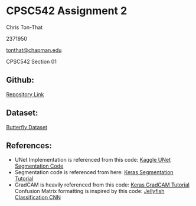 # CPSC542 Assignment 2

Chris Ton-That

2371950

tonthat@chapman.edu

CPSC542 Section 01

## Github:
[Repository Link](https://github.com/chriswonton/cpsc542_assignment2)

## Dataset:
[Butterfly Dataset](https://www.kaggle.com/datasets/veeralakrishna/butterfly-dataset)

## References:
- UNet Implementation is referenced from this code: [Kaggle UNet Segmentation Code](https://www.kaggle.com/code/bryanb/image-segmentation-u-net)
- Segmentation code is referenced from here: [Keras Segmentation Tutorial](https://keras.io/guides/keras_cv/semantic_segmentation_deeplab_v3_plus/)
- GradCAM is heavily referenced from this code: [Keras GradCAM Tutorial](https://keras.io/examples/vision/grad_cam/)
Confusion Matrix formatting is inspired by this code:
[Jellyfish Classification CNN](https://www.kaggle.com/code/ilyasderrar/jellyfish-classification-with-val-acc-90-cnn)